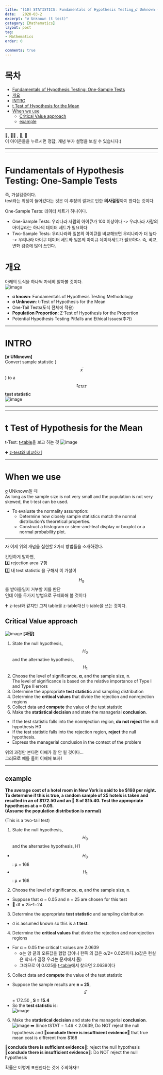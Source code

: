 ```yaml
---
title: "[10] STATISTICS: Fundamentals of Hypothesis Testing_𝜎 Unknown (t test)"
date:   2020-03-2
excerpt: "𝜎 Unknown (t test)"
category: [Mathematics]
layout: post
tag:
- Mathematics
order: 0 
 
comments: true
---
```


# 목차
- [Fundamentals of Hypothesis Testing: One-Sample Tests](#fundamentals-of-hypothesis-testing--one-sample-tests)
- [개요](#개요)
- [INTRO](#intro)
- [t Test of Hypothesis for the Mean](#t-test-of-hypothesis-for-the-mean)
- [When we use](#when-we-use)
  * [Critical Value approach](#critical-value-approach)
  * [example](#example)










---


 
👀, 🤷‍♀️ , 📜, 📝    
이 아이콘들을 누르시면 정답, 개념 부가 설명을 보실 수 있습니다:)



---
----


# Fundamentals of Hypothesis Testing: One-Sample Tests
즉, 가설검증이다.     
test라는 위딩이 들어갔다는 것은 이 추정의 결과로 인한 **의사결정**까지 한다는 것이다.     

One-Sample Tests: 데이터 세트가 하나이다.      
* One-Sample Tests: 우리나라 사람의 아이큐가 100 이상이다 -> 우리나라 사람의 아이큐라는 하나의 데이터 세트가 필요하다     
* Two-Sample Tests: 우리나라와 일본의 아이큐를 비교해보면 우리나라가 더 높다 -> 우리나라 아이쿠 데이터 세트와 일본의 아이큐 데이터세트가 필요하다. 즉, 비교, 변화 검증에 많이 쓰인다.             


# 개요
아래의 도식을 하나씩 자세히 알아볼 것이다.    
![image](https://user-images.githubusercontent.com/76824611/139967586-711a758e-4e95-4c37-8e9a-32d3ae13b142.png)
* **σ known**: Fundamentals of Hypothesis Testing Methodology           
* **σ Unknown**: t-Test of Hypothesis for the Mean      
* One-Tail Tests(도식 전체에 적용)     
* **Population Proportion**: Z-Test of Hypothesis for the Proportion     
* Potential Hypothesis Testing Pitfalls and Ethical Issues(추가)   


-------

# INTRO
**[σ UNknown]**     
Convert sample statistic ($$x ̅ $$) to a $$t_{STAT}$$ **test statistic**   
![image](https://user-images.githubusercontent.com/76824611/144471294-cbbd28ec-6433-4f38-9faf-8a91dad3a60c.png)




------
-----

# t Test of Hypothesis for the Mean    
t-Test: [t-table](https://www.sjsu.edu/faculty/gerstman/StatPrimer/t-table.pdf)을 보고 하는 것
![image](https://user-images.githubusercontent.com/76824611/144471967-96505e47-9f5c-456a-9961-c0a63805cc20.png)

➕ [z-test와 비교하기](https://yerimoh.github.io/MATH10/#z-test-of-hypothesis-for-the-mean)


----

# When we use
[σ](https://yerimoh.github.io/MATH7/#the-normal-distribution) UNknown일 때     
As long as the sample size is not very small and the population is not very skewed, the t-test can be used.
* To evaluate the normality assumption:
  * Determine how closely sample statistics match the normal distribution’s theoretical properties.
  * Construct a histogram or stem-and-leaf display or boxplot or a normal probability plot.




----

자 이제 위의 개념을 실현할 2가지 방법들을 소개하겠다.      

간단하게 말하면,   
1️⃣ rejection area 구함    
2️⃣ 내 test statistic 을 구해서 이 가설이 $$H_0$$를 받아들일지 거부할 지를 판단     
인데 이를 두가지 방법으로 구체화해 볼 것이다  

➕ z-test와 같지만 그저 table을 z-table대신 t-table을 쓰는 것이다.  


## Critical Value approach    
![image](https://user-images.githubusercontent.com/76824611/140003700-cf46d3d1-5215-465e-a202-eb3f65f5ae1e.png)
**[과정]**        
1) State the null hypothesis, $$H_0$$ and the alternative hypothesis, $$H_1$$          
2) Choose the level of significance, **α**, and the sample size, n.     
The level of significance is based on the relative importance of Type I and Type II errors    
3) Determine the appropriate **test statistic** and sampling distribution        
4) Determine the **critical values** that divide the rejection and nonrejection regions    
5) Collect data and **compute** the value of the test statistic           
6) Make the **statistical decision** and state the managerial **conclusion**.         
* If the test statistic falls into the nonrejection region, **do not reject** the null hypothesis H0    
* If the test statistic falls into the rejection region, **reject** the null hypothesis.       
* Express the managerial conclusion in the context of the problem    

위의 과정만 본다면 이해가 잘 안 될 것이다...    
그러므로 예를 들어 이해해 보자!    



-----


## example

**The average cost of a hotel room in New York is said to be $168 per night. To determine if this is true, a random sample of 25 hotels is taken and resulted in an of $172.50 and an 📌 S of $15.40. Test the appropriate hypotheses at a = 0.05.**     
**(Assume the population distribution is normal)**        


(This is a two-tail test)  

1) State the null hypothesis, $$H_0$$ and the alternative hypothesis, H1 
* $$H_0$$: μ = 168     
* $$H_1$$: μ ≠ 168        

2) Choose the level of significance, **α**, and the sample size, n.     
* Suppose that α = 0.05 and n = 25 are chosen for this test    
* 📌 df = 25-1=24     

3) Determine the appropriate **test statistic** and sampling distribution      
* σ is assumed known so this is a **t test**.      

4) Determine the **critical values** that divide the rejection and nonrejection regions         
* For α = 0.05 the critical t values are 2.0639      
  * α는 양 끝의 오류값을 합합 값이니 한쪽 의 값은 α/2= 0.025이다.(α값은 현실은 학자가 결정 우리는 문제에서 줌)     
  * 그러므로 이 0.025를 [t-table](https://www.sjsu.edu/faculty/gerstman/StatPrimer/t-table.pdf)에서 찾으면 2.0639이다    


5) Collect data and **compute** the value of the test statistic     
* Suppose the sample results are  **n = 25**, $$x ̅ $$ = 172.50 , **S = 15.4**              
* So the **test statistic** is:   
![image](https://user-images.githubusercontent.com/76824611/144474456-96879c50-2f0f-4f7e-86a3-9e26f54977a9.png)


6) Make the **statistical decision** and state the managerial **conclusion**.     
![image](https://user-images.githubusercontent.com/76824611/144475477-ec0210d0-2831-45f3-89f3-289aaf6c851c.png) 
➡️ Since tSTAT = 1.46 < 2.0639, Do NOT reject the null hypothesis and 📌**conclude there is insufficient evidence**📌 that true mean cost is different from $168     
    

📌**conclude there is sufficient evidence**📌: reject the null hypothesis        
📌**conclude there is insufficient evidence**📌: Do NOT reject the null hypothesis      

확률은 이렇게 표현한다는 것에 주의하자!! 









